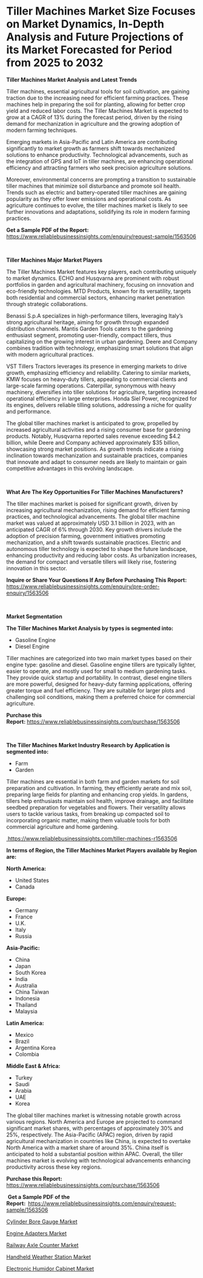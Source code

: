 <p><h1>Tiller Machines Market Size Focuses on Market Dynamics, In-Depth Analysis and Future Projections of its Market Forecasted for Period from 2025 to 2032</h1></p><p><strong>Tiller Machines Market Analysis and Latest Trends</strong></p>
<p><p>Tiller machines, essential agricultural tools for soil cultivation, are gaining traction due to the increasing need for efficient farming practices. These machines help in preparing the soil for planting, allowing for better crop yield and reduced labor costs. The Tiller Machines Market is expected to grow at a CAGR of 13% during the forecast period, driven by the rising demand for mechanization in agriculture and the growing adoption of modern farming techniques.</p><p>Emerging markets in Asia-Pacific and Latin America are contributing significantly to market growth as farmers shift towards mechanized solutions to enhance productivity. Technological advancements, such as the integration of GPS and IoT in tiller machines, are enhancing operational efficiency and attracting farmers who seek precision agriculture solutions.</p><p>Moreover, environmental concerns are prompting a transition to sustainable tiller machines that minimize soil disturbance and promote soil health. Trends such as electric and battery-operated tiller machines are gaining popularity as they offer lower emissions and operational costs. As agriculture continues to evolve, the tiller machines market is likely to see further innovations and adaptations, solidifying its role in modern farming practices.</p></p>
<p><strong>Get a Sample PDF of the Report:&nbsp;</strong> <a href="https://www.reliablebusinessinsights.com/enquiry/request-sample/1563506?utm_campaign=60&utm_medium=2&utm_source=Github&utm_content=ia&utm_term=22022025&utm_id=tiller-machines">https://www.reliablebusinessinsights.com/enquiry/request-sample/1563506</a></p>
<p>&nbsp;</p>
<p><strong>Tiller Machines Major Market Players</strong></p>
<p><p>The Tiller Machines Market features key players, each contributing uniquely to market dynamics. ECHO and Husqvarna are prominent with robust portfolios in garden and agricultural machinery, focusing on innovation and eco-friendly technologies. MTD Products, known for its versatility, targets both residential and commercial sectors, enhancing market penetration through strategic collaborations.</p><p>Benassi S.p.A specializes in high-performance tillers, leveraging Italy’s strong agricultural heritage, aiming for growth through expanded distribution channels. Mantis Garden Tools caters to the gardening enthusiast segment, promoting user-friendly, compact tillers, thus capitalizing on the growing interest in urban gardening. Deere and Company combines tradition with technology, emphasizing smart solutions that align with modern agricultural practices.</p><p>VST Tillers Tractors leverages its presence in emerging markets to drive growth, emphasizing efficiency and reliability. Catering to similar markets, KMW focuses on heavy-duty tillers, appealing to commercial clients and large-scale farming operations. Caterpillar, synonymous with heavy machinery, diversifies into tiller solutions for agriculture, targeting increased operational efficiency in large enterprises. Honda Siel Power, recognized for its engines, delivers reliable tilling solutions, addressing a niche for quality and performance.</p><p>The global tiller machines market is anticipated to grow, propelled by increased agricultural activities and a rising consumer base for gardening products. Notably, Husqvarna reported sales revenue exceeding $4.2 billion, while Deere and Company achieved approximately $35 billion, showcasing strong market positions. As growth trends indicate a rising inclination towards mechanization and sustainable practices, companies that innovate and adapt to consumer needs are likely to maintain or gain competitive advantages in this evolving landscape.</p></p>
<p>&nbsp;</p>
<p><strong>What Are The Key Opportunities For Tiller Machines Manufacturers?</strong></p>
<p><p>The tiller machines market is poised for significant growth, driven by increasing agricultural mechanization, rising demand for efficient farming practices, and technological advancements. The global tiller machine market was valued at approximately USD 3.1 billion in 2023, with an anticipated CAGR of 6% through 2030. Key growth drivers include the adoption of precision farming, government initiatives promoting mechanization, and a shift towards sustainable practices. Electric and autonomous tiller technology is expected to shape the future landscape, enhancing productivity and reducing labor costs. As urbanization increases, the demand for compact and versatile tillers will likely rise, fostering innovation in this sector.</p></p>
<p><strong>Inquire or Share Your Questions If Any Before Purchasing This Report:</strong> <a href="https://www.reliablebusinessinsights.com/enquiry/pre-order-enquiry/1563506?utm_campaign=60&utm_medium=2&utm_source=Github&utm_content=ia&utm_term=22022025&utm_id=tiller-machines">https://www.reliablebusinessinsights.com/enquiry/pre-order-enquiry/1563506</a></p>
<p>&nbsp;</p>
<p><strong>Market Segmentation</strong></p>
<p><strong>The Tiller Machines Market Analysis by types is segmented into:</strong></p>
<p><ul><li>Gasoline Engine</li><li>Diesel Engine</li></ul></p>
<p><p>Tiller machines are categorized into two main market types based on their engine type: gasoline and diesel. Gasoline engine tillers are typically lighter, easier to operate, and mostly used for small to medium gardening tasks. They provide quick startup and portability. In contrast, diesel engine tillers are more powerful, designed for heavy-duty farming applications, offering greater torque and fuel efficiency. They are suitable for larger plots and challenging soil conditions, making them a preferred choice for commercial agriculture.</p></p>
<p><strong>Purchase this Report:&nbsp;</strong><a href="https://www.reliablebusinessinsights.com/purchase/1563506?utm_campaign=60&utm_medium=2&utm_source=Github&utm_content=ia&utm_term=22022025&utm_id=tiller-machines">https://www.reliablebusinessinsights.com/purchase/1563506</a></p>
<p>&nbsp;</p>
<p><strong>The Tiller Machines Market Industry Research by Application is segmented into:</strong></p>
<p><ul><li>Farm</li><li>Garden</li></ul></p>
<p><p>Tiller machines are essential in both farm and garden markets for soil preparation and cultivation. In farming, they efficiently aerate and mix soil, preparing large fields for planting and enhancing crop yields. In gardens, tillers help enthusiasts maintain soil health, improve drainage, and facilitate seedbed preparation for vegetables and flowers. Their versatility allows users to tackle various tasks, from breaking up compacted soil to incorporating organic matter, making them valuable tools for both commercial agriculture and home gardening.</p></p>
<p><a href="https://www.reliablebusinessinsights.com/tiller-machines-r1563506?utm_campaign=60&utm_medium=2&utm_source=Github&utm_content=ia&utm_term=22022025&utm_id=tiller-machines">&nbsp;https://www.reliablebusinessinsights.com/tiller-machines-r1563506</a></p>
<p><strong>In terms of Region, the Tiller Machines Market Players available by Region are:</strong></p>
<p>
    <p> <strong> North America: </strong>
        <ul>
            <li>United States</li>
            <li>Canada</li>
        </ul>
        </p> 
    <p> <strong> Europe: </strong>
        <ul>
            <li>Germany</li>
            <li>France</li>
            <li>U.K.</li>
            <li>Italy</li>
            <li>Russia</li>
        </ul>
        </p> 
    <p> <strong> Asia-Pacific: </strong>
        <ul>
            <li>China</li>
            <li>Japan</li>
            <li>South Korea</li>
            <li>India</li>
            <li>Australia</li>
            <li>China Taiwan</li>
            <li>Indonesia</li>
            <li>Thailand</li>
            <li>Malaysia</li>
        </ul>
        </p> 
    <p> <strong> Latin America: </strong>
        <ul>
            <li>Mexico</li>
            <li>Brazil</li>
            <li>Argentina Korea</li>
            <li>Colombia</li>
        </ul>
        </p> 
    <p> <strong> Middle East & Africa: </strong>
        <ul>
            <li>Turkey</li>
            <li>Saudi</li>
            <li>Arabia</li>
            <li>UAE</li>
            <li>Korea</li>
        </ul>
    </p>
    </p>
<p><p>The global tiller machines market is witnessing notable growth across various regions. North America and Europe are projected to command significant market shares, with percentages of approximately 30% and 25%, respectively. The Asia-Pacific (APAC) region, driven by rapid agricultural mechanization in countries like China, is expected to overtake North America with a market share of around 35%. China itself is anticipated to hold a substantial position within APAC. Overall, the tiller machines market is evolving with technological advancements enhancing productivity across these key regions.</p></p>
<p><strong>Purchase this Report: </strong><a href="https://www.reliablebusinessinsights.com/purchase/1563506?utm_campaign=60&utm_medium=2&utm_source=Github&utm_content=ia&utm_term=22022025&utm_id=tiller-machines">https://www.reliablebusinessinsights.com/purchase/1563506</a></p>
<p>&nbsp;<strong>Get a Sample PDF of the Report:&nbsp;&nbsp;</strong><a href="https://www.reliablebusinessinsights.com/enquiry/request-sample/1563506?utm_campaign=60&utm_medium=2&utm_source=Github&utm_content=ia&utm_term=22022025&utm_id=tiller-machines">https://www.reliablebusinessinsights.com/enquiry/request-sample/1563506</a></p>
<p><strong></strong></p>
<p><p><a href="https://github.com/jolinolooman/Market-Research-Report-List-1/blob/main/cylinder-bore-gauge-market.md?utm_campaign=60&utm_medium=2&utm_source=Github&utm_content=ia&utm_term=22022025&utm_id=tiller-machines">Cylinder Bore Gauge Market</a></p><p><a href="https://github.com/bezdanteniz/Market-Research-Report-List-1/blob/main/engine-adapters-market.md?utm_campaign=60&utm_medium=2&utm_source=Github&utm_content=ia&utm_term=22022025&utm_id=tiller-machines">Engine Adapters Market</a></p><p><a href="https://github.com/awalinfucci/Market-Research-Report-List-1/blob/main/railway-axle-counter-market.md?utm_campaign=60&utm_medium=2&utm_source=Github&utm_content=ia&utm_term=22022025&utm_id=tiller-machines">Railway Axle Counter Market</a></p><p><a href="https://github.com/alejnaouare/Market-Research-Report-List-1/blob/main/handheld-weather-station-market.md?utm_campaign=60&utm_medium=2&utm_source=Github&utm_content=ia&utm_term=22022025&utm_id=tiller-machines">Handheld Weather Station Market</a></p><p><a href="https://github.com/sissalgamd/Market-Research-Report-List-1/blob/main/electronic-humidor-cabinet-market.md?utm_campaign=60&utm_medium=2&utm_source=Github&utm_content=ia&utm_term=22022025&utm_id=tiller-machines">Electronic Humidor Cabinet Market</a></p></p>